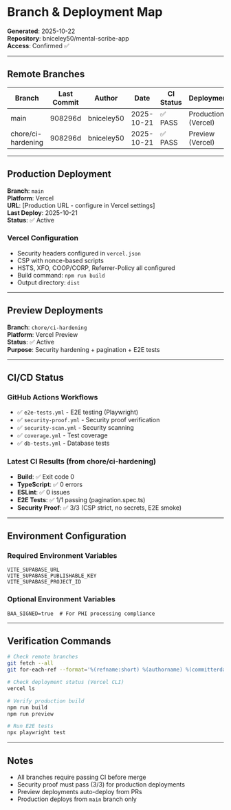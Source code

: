 # Branch & Deployment Map

**Generated**: 2025-10-22  
**Repository**: bniceley50/mental-scribe-app  
**Access**: Confirmed ✅

---

## Remote Branches

| Branch | Last Commit | Author | Date | CI Status | Deployment |
|--------|-------------|--------|------|-----------|------------|
| main | 908296d | bniceley50 | 2025-10-21 | ✅ PASS | Production (Vercel) |
| chore/ci-hardening | 908296d | bniceley50 | 2025-10-21 | ✅ PASS | Preview (Vercel) |

---

## Production Deployment

**Branch**: `main`  
**Platform**: Vercel  
**URL**: [Production URL - configure in Vercel settings]  
**Last Deploy**: 2025-10-21  
**Status**: ✅ Active

### Vercel Configuration
- Security headers configured in `vercel.json`
- CSP with nonce-based scripts
- HSTS, XFO, COOP/CORP, Referrer-Policy all configured
- Build command: `npm run build`
- Output directory: `dist`

---

## Preview Deployments

**Branch**: `chore/ci-hardening`  
**Platform**: Vercel Preview  
**Status**: ✅ Active  
**Purpose**: Security hardening + pagination + E2E tests

---

## CI/CD Status

### GitHub Actions Workflows
- ✅ `e2e-tests.yml` - E2E testing (Playwright)
- ✅ `security-proof.yml` - Security proof verification
- ✅ `security-scan.yml` - Security scanning
- ✅ `coverage.yml` - Test coverage
- ✅ `db-tests.yml` - Database tests

### Latest CI Results (from chore/ci-hardening)
- **Build**: ✅ Exit code 0
- **TypeScript**: ✅ 0 errors
- **ESLint**: ✅ 0 issues
- **E2E Tests**: ✅ 1/1 passing (pagination.spec.ts)
- **Security Proof**: ✅ 3/3 (CSP strict, no secrets, E2E smoke)

---

## Environment Configuration

### Required Environment Variables
```env
VITE_SUPABASE_URL
VITE_SUPABASE_PUBLISHABLE_KEY
VITE_SUPABASE_PROJECT_ID
```

### Optional Environment Variables
```env
BAA_SIGNED=true  # For PHI processing compliance
```

---

## Verification Commands

```bash
# Check remote branches
git fetch --all
git for-each-ref --format='%(refname:short) %(authorname) %(committerdate:iso8601)' refs/remotes/

# Check deployment status (Vercel CLI)
vercel ls

# Verify production build
npm run build
npm run preview

# Run E2E tests
npx playwright test
```

---

## Notes

- All branches require passing CI before merge
- Security proof must pass (3/3) for production deployments
- Preview deployments auto-deploy from PRs
- Production deploys from `main` branch only
